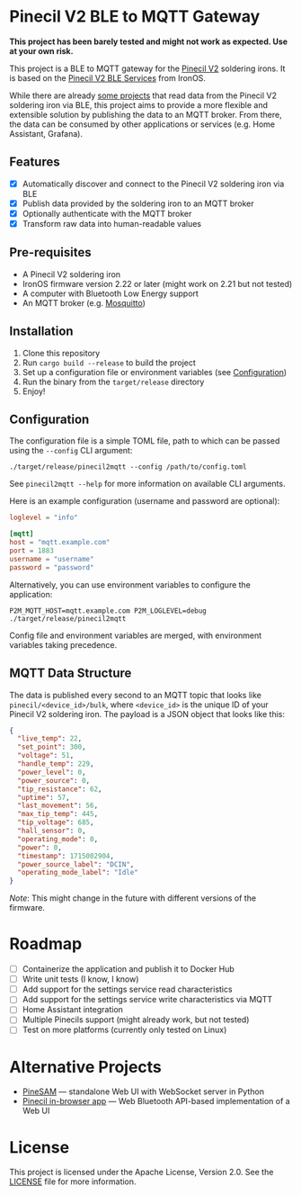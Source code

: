 # Pinecil V2 BLE to MQTT Gateway

**This project has been barely tested and might not work as expected. Use at your own risk.**

This project is a BLE to MQTT gateway for the [Pinecil V2](https://wiki.pine64.org/wiki/Pinecil) soldering irons.
It is based on the [Pinecil V2 BLE Services](https://github.com/Ralim/IronOS/blob/dev/Documentation/Bluetooth.md)
from IronOS.

While there are already [some projects](#alternative-projects) that read data from the Pinecil V2 soldering iron via BLE,
this project aims to provide a more flexible and extensible solution by publishing the data to an MQTT broker. From
there, the data can be consumed by other applications or services (e.g. Home Assistant, Grafana).

## Features

- [x] Automatically discover and connect to the Pinecil V2 soldering iron via BLE
- [x] Publish data provided by the soldering iron to an MQTT broker
- [x] Optionally authenticate with the MQTT broker
- [x] Transform raw data into human-readable values

## Pre-requisites

- A Pinecil V2 soldering iron
- IronOS firmware version 2.22 or later (might work on 2.21 but not tested)
- A computer with Bluetooth Low Energy support
- An MQTT broker (e.g. [Mosquitto](https://mosquitto.org/))

## Installation

1. Clone this repository
2. Run `cargo build --release` to build the project
3. Set up a configuration file or environment variables (see [Configuration](#configuration))
4. Run the binary from the `target/release` directory
5. Enjoy!

## Configuration

The configuration file is a simple TOML file, path to which can be passed using the `--config` CLI argument:
```shell
./target/release/pinecil2mqtt --config /path/to/config.toml
```

See `pinecil2mqtt --help` for more information on available CLI arguments.

Here is an example configuration (username and password are optional):

```toml
loglevel = "info"

[mqtt]
host = "mqtt.example.com"
port = 1883
username = "username"
password = "password"
```

Alternatively, you can use environment variables to configure the application:
```shell
P2M_MQTT_HOST=mqtt.example.com P2M_LOGLEVEL=debug ./target/release/pinecil2mqtt
```

Config file and environment variables are merged, with environment variables taking precedence.

## MQTT Data Structure

The data is published every second to an MQTT topic that looks like `pinecil/<device_id>/bulk`, where `<device_id>` is
the unique ID of your Pinecil V2 soldering iron. The payload is a JSON object that looks like this:

```json
{
  "live_temp": 22,
  "set_point": 300,
  "voltage": 51,
  "handle_temp": 229,
  "power_level": 0,
  "power_source": 0,
  "tip_resistance": 62,
  "uptime": 57,
  "last_movement": 56,
  "max_tip_temp": 445,
  "tip_voltage": 685,
  "hall_sensor": 0,
  "operating_mode": 0,
  "power": 0,
  "timestamp": 1715002904,
  "power_source_label": "DCIN",
  "operating_mode_label": "Idle"
}
```

*Note*: This might change in the future with different versions of the firmware.

# Roadmap

- [ ] Containerize the application and publish it to Docker Hub
- [ ] Write unit tests (I know, I know)
- [ ] Add support for the settings service read characteristics
- [ ] Add support for the settings service write characteristics via MQTT
- [ ] Home Assistant integration
- [ ] Multiple Pinecils support (might already work, but not tested)
- [ ] Test on more platforms (currently only tested on Linux)

# Alternative Projects

- [PineSAM](https://github.com/builder555/PineSAM) — standalone Web UI with WebSocket server in Python
- [Pinecil in-browser app](https://joric.github.io/pinecil/) — Web Bluetooth API-based implementation of a Web UI

# License

This project is licensed under the Apache License, Version 2.0. See the [LICENSE](LICENSE) file for more information.

